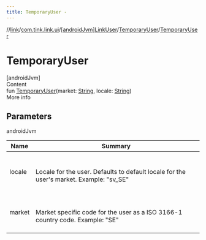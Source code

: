 ```yaml
---
title: TemporaryUser -
---
```

//[link](../../../index.md)/[com.tink.link.ui](../../index.md)/[[androidJvm]LinkUser](../index.md)/[TemporaryUser](index.md)/[TemporaryUser](-temporary-user.md)



# TemporaryUser  
[androidJvm]  
Content  
fun [TemporaryUser](-temporary-user.md)(market: [String](https://kotlinlang.org/api/latest/jvm/stdlib/kotlin/-string/index.html), locale: [String](https://kotlinlang.org/api/latest/jvm/stdlib/kotlin/-string/index.html))  
More info  


## Parameters  
  
androidJvm  
  
|  Name|  Summary| 
|---|---|
| <a name="com.tink.link.ui/LinkUser.TemporaryUser/TemporaryUser/#kotlin.String#kotlin.String/PointingToDeclaration/"></a>locale| <a name="com.tink.link.ui/LinkUser.TemporaryUser/TemporaryUser/#kotlin.String#kotlin.String/PointingToDeclaration/"></a><br><br>Locale for the user. Defaults to default locale for the user's market. Example: "sv_SE"<br><br>
| <a name="com.tink.link.ui/LinkUser.TemporaryUser/TemporaryUser/#kotlin.String#kotlin.String/PointingToDeclaration/"></a>market| <a name="com.tink.link.ui/LinkUser.TemporaryUser/TemporaryUser/#kotlin.String#kotlin.String/PointingToDeclaration/"></a><br><br>Market specific code for the user as a ISO 3166-1 country code. Example: "SE"<br><br>
  
  



